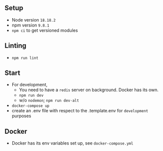 ## Setup
- Node version `18.18.2`
- npm version `9.8.1`
- `npm ci` to get versioned modules

## Linting
- `npm run lint`

## Start
- For development,
    - You need to have a `redis` server on background. Docker has its own.
    - `npm run dev`
    -  w/o `nodemon`; `npm run dev-alt`
- `docker-compose up`
- create an .env file with respect to the .template.env for `development` purposes

## Docker
- Docker has its env variables set up, see `docker-compose.yml`
